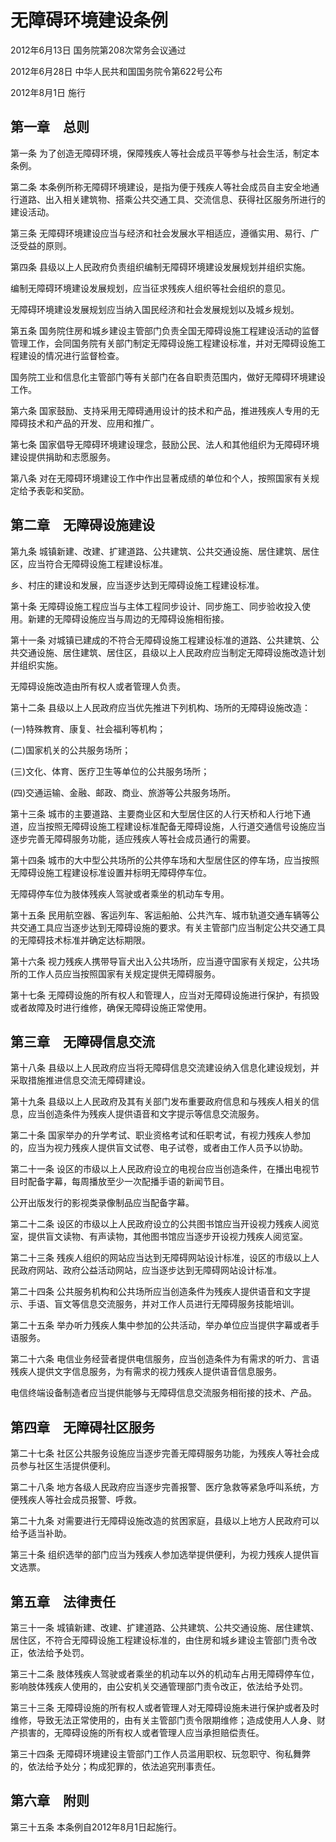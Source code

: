 # 无障碍环境建设条例

2012年6月13日 国务院第208次常务会议通过

2012年6月28日 中华人民共和国国务院令第622号公布

2012年8月1日 施行

<!-- INFO END -->

## 第一章　总则

第一条 为了创造无障碍环境，保障残疾人等社会成员平等参与社会生活，制定本条例。

第二条 本条例所称无障碍环境建设，是指为便于残疾人等社会成员自主安全地通行道路、出入相关建筑物、搭乘公共交通工具、交流信息、获得社区服务所进行的建设活动。

第三条 无障碍环境建设应当与经济和社会发展水平相适应，遵循实用、易行、广泛受益的原则。

第四条 县级以上人民政府负责组织编制无障碍环境建设发展规划并组织实施。

编制无障碍环境建设发展规划，应当征求残疾人组织等社会组织的意见。

无障碍环境建设发展规划应当纳入国民经济和社会发展规划以及城乡规划。

第五条 国务院住房和城乡建设主管部门负责全国无障碍设施工程建设活动的监督管理工作，会同国务院有关部门制定无障碍设施工程建设标准，并对无障碍设施工程建设的情况进行监督检查。

国务院工业和信息化主管部门等有关部门在各自职责范围内，做好无障碍环境建设工作。

第六条 国家鼓励、支持采用无障碍通用设计的技术和产品，推进残疾人专用的无障碍技术和产品的开发、应用和推广。

第七条 国家倡导无障碍环境建设理念，鼓励公民、法人和其他组织为无障碍环境建设提供捐助和志愿服务。

第八条 对在无障碍环境建设工作中作出显著成绩的单位和个人，按照国家有关规定给予表彰和奖励。

## 第二章　无障碍设施建设

第九条 城镇新建、改建、扩建道路、公共建筑、公共交通设施、居住建筑、居住区，应当符合无障碍设施工程建设标准。

乡、村庄的建设和发展，应当逐步达到无障碍设施工程建设标准。

第十条 无障碍设施工程应当与主体工程同步设计、同步施工、同步验收投入使用。新建的无障碍设施应当与周边的无障碍设施相衔接。

第十一条 对城镇已建成的不符合无障碍设施工程建设标准的道路、公共建筑、公共交通设施、居住建筑、居住区，县级以上人民政府应当制定无障碍设施改造计划并组织实施。

无障碍设施改造由所有权人或者管理人负责。

第十二条 县级以上人民政府应当优先推进下列机构、场所的无障碍设施改造：

(一)特殊教育、康复、社会福利等机构；

(二)国家机关的公共服务场所；

(三)文化、体育、医疗卫生等单位的公共服务场所；

(四)交通运输、金融、邮政、商业、旅游等公共服务场所。

第十三条 城市的主要道路、主要商业区和大型居住区的人行天桥和人行地下通道，应当按照无障碍设施工程建设标准配备无障碍设施，人行道交通信号设施应当逐步完善无障碍服务功能，适应残疾人等社会成员通行的需要。

第十四条 城市的大中型公共场所的公共停车场和大型居住区的停车场，应当按照无障碍设施工程建设标准设置并标明无障碍停车位。

无障碍停车位为肢体残疾人驾驶或者乘坐的机动车专用。

第十五条 民用航空器、客运列车、客运船舶、公共汽车、城市轨道交通车辆等公共交通工具应当逐步达到无障碍设施的要求。有关主管部门应当制定公共交通工具的无障碍技术标准并确定达标期限。

第十六条 视力残疾人携带导盲犬出入公共场所，应当遵守国家有关规定，公共场所的工作人员应当按照国家有关规定提供无障碍服务。

第十七条 无障碍设施的所有权人和管理人，应当对无障碍设施进行保护，有损毁或者故障及时进行维修，确保无障碍设施正常使用。

## 第三章　无障碍信息交流

第十八条 县级以上人民政府应当将无障碍信息交流建设纳入信息化建设规划，并采取措施推进信息交流无障碍建设。

第十九条 县级以上人民政府及其有关部门发布重要政府信息和与残疾人相关的信息，应当创造条件为残疾人提供语音和文字提示等信息交流服务。

第二十条 国家举办的升学考试、职业资格考试和任职考试，有视力残疾人参加的，应当为视力残疾人提供盲文试卷、电子试卷，或者由工作人员予以协助。

第二十一条 设区的市级以上人民政府设立的电视台应当创造条件，在播出电视节目时配备字幕，每周播放至少一次配播手语的新闻节目。

公开出版发行的影视类录像制品应当配备字幕。

第二十二条 设区的市级以上人民政府设立的公共图书馆应当开设视力残疾人阅览室，提供盲文读物、有声读物，其他图书馆应当逐步开设视力残疾人阅览室。

第二十三条 残疾人组织的网站应当达到无障碍网站设计标准，设区的市级以上人民政府网站、政府公益活动网站，应当逐步达到无障碍网站设计标准。

第二十四条 公共服务机构和公共场所应当创造条件为残疾人提供语音和文字提示、手语、盲文等信息交流服务，并对工作人员进行无障碍服务技能培训。

第二十五条 举办听力残疾人集中参加的公共活动，举办单位应当提供字幕或者手语服务。

第二十六条 电信业务经营者提供电信服务，应当创造条件为有需求的听力、言语残疾人提供文字信息服务，为有需求的视力残疾人提供语音信息服务。

电信终端设备制造者应当提供能够与无障碍信息交流服务相衔接的技术、产品。

## 第四章　无障碍社区服务

第二十七条 社区公共服务设施应当逐步完善无障碍服务功能，为残疾人等社会成员参与社区生活提供便利。

第二十八条 地方各级人民政府应当逐步完善报警、医疗急救等紧急呼叫系统，方便残疾人等社会成员报警、呼救。

第二十九条 对需要进行无障碍设施改造的贫困家庭，县级以上地方人民政府可以给予适当补助。

第三十条 组织选举的部门应当为残疾人参加选举提供便利，为视力残疾人提供盲文选票。

## 第五章　法律责任

第三十一条 城镇新建、改建、扩建道路、公共建筑、公共交通设施、居住建筑、居住区，不符合无障碍设施工程建设标准的，由住房和城乡建设主管部门责令改正，依法给予处罚。

第三十二条 肢体残疾人驾驶或者乘坐的机动车以外的机动车占用无障碍停车位，影响肢体残疾人使用的，由公安机关交通管理部门责令改正，依法给予处罚。

第三十三条 无障碍设施的所有权人或者管理人对无障碍设施未进行保护或者及时维修，导致无法正常使用的，由有关主管部门责令限期维修；造成使用人人身、财产损害的，无障碍设施的所有权人或者管理人应当承担赔偿责任。

第三十四条 无障碍环境建设主管部门工作人员滥用职权、玩忽职守、徇私舞弊的，依法给予处分；构成犯罪的，依法追究刑事责任。

## 第六章　附则

第三十五条 本条例自2012年8月1日起施行。


